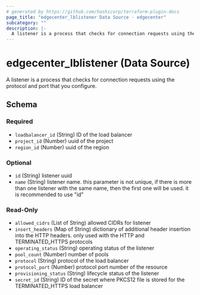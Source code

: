 ```yaml
---
# generated by https://github.com/hashicorp/terraform-plugin-docs
page_title: "edgecenter_lblistener Data Source - edgecenter"
subcategory: ""
description: |-
  A listener is a process that checks for connection requests using the protocol and port that you configure.
---
```


# edgecenter_lblistener (Data Source)

A listener is a process that checks for connection requests using the protocol and port that you configure.



<!-- schema generated by tfplugindocs -->
## Schema

### Required

- `loadbalancer_id` (String) ID of the load balancer
- `project_id` (Number) uuid of the project
- `region_id` (Number) uuid of the region

### Optional

- `id` (String) listener uuid
- `name` (String) listener name. this parameter is not unique, if there is more than one listener with the same name, 
then the first one will be used. it is recommended to use "id"

### Read-Only

- `allowed_cidrs` (List of String) allowed CIDRs for listener
- `insert_headers` (Map of String) dictionary of additional header insertion into the HTTP headers. only used with the HTTP and TERMINATED_HTTPS protocols
- `operating_status` (String) operating status of the listener
- `pool_count` (Number) number of pools
- `protocol` (String) protocol of the load balancer
- `protocol_port` (Number) protocol port number of the resource
- `provisioning_status` (String) lifecycle status of the listener
- `secret_id` (String) ID of the secret where PKCS12 file is stored for the TERMINATED_HTTPS load balancer



